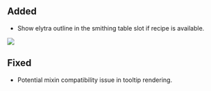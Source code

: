 ## Added
- Show elytra outline in the smithing table slot if recipe is available.

![](https://i.imgur.com/NvLOz7w.png)

## Fixed
- Potential mixin compatibility issue in tooltip rendering.